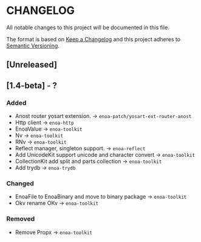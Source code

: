 # CHANGELOG

All notable changes to this project will be documented in this file.

The format is based on [Keep a Changelog](http://keepachangelog.com/en/1.0.0/)
and this project adheres to [Semantic Versioning](http://semver.org/spec/v2.0.0.html).

## [Unreleased]

## [1.4-beta] - ?

### Added

- Anost router yosart extension. -> `enoa-patch/yosart-ext-router-anost`
- Http client -> `enoa-http`
- EnoaValue -> `enoa-toolkit`
- Nv -> `enoa-toolkit`
- RNv -> `enoa-toolkit`
- Reflect manager, singleton support. -> `enoa-reflect`
- Add UnicodeKit support unicode and character convert -> `enoa-toolkit`
- CollectionKit add split and parts collection -> `enoa-toolkit`
- Add trydb -> `enoa-trydb`

### Changed

- EnoaFile to EnoaBinary and move to binary package -> `enoa-toolkit`
- Okv rename OKv -> `enoa-toolkit`

### Removed

- Remove Propx -> `enoa-toolkit`


